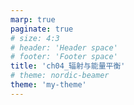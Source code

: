 ```yaml
---
marp: true
paginate: true
# size: 4:3
# header: 'Header space'
# footer: 'Footer space'
title: 'ch04_辐射与能量平衡'
# theme: nordic-beamer
theme: 'my-theme'
---
```


